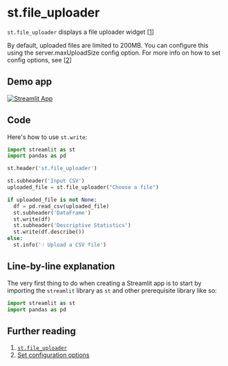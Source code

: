 # st.file_uploader

`st.file_uploader` displays a file uploader widget [[1](https://docs.streamlit.io/library/api-reference/widgets/st.file_uploader)]

By default, uploaded files are limited to 200MB. You can configure this using the server.maxUploadSize config option. For more info on how to set config options, see [[2](https://docs.streamlit.io/library/advanced-features/configuration#set-configuration-options)]

## Demo app

[![Streamlit App](https://static.streamlit.io/badges/streamlit_badge_black_white.svg)](https://share.streamlit.io/dataprofessor/st.template/)

## Code
Here's how to use `st.write`:
```python
import streamlit as st
import pandas as pd

st.header('st.file_uploader')

st.subheader('Input CSV')
uploaded_file = st.file_uploader("Choose a file")

if uploaded_file is not None:
  df = pd.read_csv(uploaded_file)
  st.subheader('DataFrame')
  st.write(df)
  st.subheader('Descriptive Statistics')
  st.write(df.describe())
else:
  st.info('☝️ Upload a CSV file')
```

## Line-by-line explanation
The very first thing to do when creating a Streamlit app is to start by importing the `streamlit` library as `st` and other prerequisite library like so:
```python
import streamlit as st
import pandas as pd
```

## Further reading
1. [`st.file_uploader`](https://docs.streamlit.io/library/api-reference/widgets/st.file_uploader)
2. [Set configuration options](https://docs.streamlit.io/library/advanced-features/configuration#set-configuration-options)
